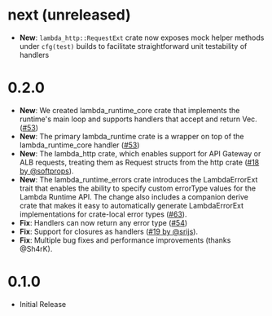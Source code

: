 # next (unreleased)

- **New**: `lambda_http::RequestExt` crate now exposes mock helper methods under `cfg(test)` builds to facilitate straightforward unit testability of handlers

# 0.2.0

- **New**: We created lambda_runtime_core crate that implements the runtime's main loop and supports handlers that accept and return Vec<u8>. ([#53](https://github.com/awslabs/aws-lambda-rust-runtime/issues/53))
- **New**: The primary lambda_runtime crate is a wrapper on top of the lambda_runtime_core handler ([#53](https://github.com/awslabs/aws-lambda-rust-runtime/issues/53))
- **New**: The lambda_http crate, which enables support for API Gateway or ALB requests, treating them as Request structs from the http crate ([#18 by @softprops](https://github.com/awslabs/aws-lambda-rust-runtime/issues/18)).
- **New**: The lambda_runtime_errors crate introduces the LambdaErrorExt trait that enables the ability to specify custom errorType values for the Lambda Runtime API. The change also includes a companion derive crate that makes it easy to automatically generate LambdaErrorExt implementations for crate-local error types ([#63](https://github.com/awslabs/aws-lambda-rust-runtime/issues/63)).
- **Fix**: Handlers can now return any error type ([#54](https://github.com/awslabs/aws-lambda-rust-runtime/issues/54))
- **Fix**: Support for closures as handlers ([#19 by @srijs](https://github.com/awslabs/aws-lambda-rust-runtime/issues/19)).
- **Fix**: Multiple bug fixes and performance improvements (thanks @Sh4rK).

# 0.1.0

- Initial Release
